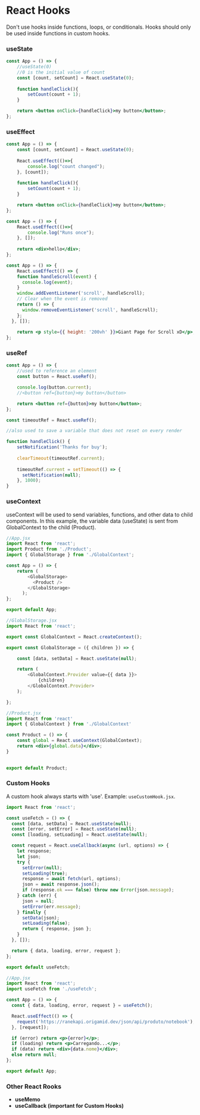 # React Hooks
Don't use hooks inside functions, loops, or conditionals.
Hooks should only be used inside functions in custom hooks.
### **useState**
```jsx
const App = () => {
	//useState(0)
	//0 is the initial value of count
	const [count, setCount] = React.useState(0);
	
	function handleClick(){
		setCount(count + 1);
	}

	return <button onClick={handleClick}>my button</button>;
};
```

### **useEffect**
```jsx
const App = () => {
	const [count, setCount] = React.useState(0);
	
	React.useEffect(()=>{
		console.log("count changed");
	}, [count]);
	
	function handleClick(){
		setCount(count + 1);
	}

	return <button onClick={handleClick}>my button</button>;
};
```

```jsx
const App = () => {
	React.useEffect(()=>{
		console.log("Runs once");
	}, []);
	
	return <div>hello</div>;
};
```

```jsx
const App = () => {
	React.useEffect(() => {
    function handleScroll(event) {
      console.log(event);
    }
    window.addEventListener('scroll', handleScroll);
    // Clear when the event is removed
    return () => {
      window.removeEventListener('scroll', handleScroll);
    };
  }, []);
	
	return <p style={{ height: '200vh' }}>Giant Page for Scroll xD</p>;
};
```
### **useRef** 
```jsx
const App = () => {
	//used to reference an element
	const button = React.useRef();

	console.log(button.current);
	//<button ref={button}>my button</button>

	return <button ref={button}>my button</button>;
};
```

```jsx
const timeoutRef = React.useRef();

//also used to save a variable that does not reset on every render

function handleClick() {
    setNotification('Thanks for buy');
    
    clearTimeout(timeoutRef.current);
    
    timeoutRef.current = setTimeout(() => {
      setNotification(null);
    }, 1000);
}
```

### **useContext**
useContext will be used to send variables, functions, and other data to child components.
In this example, the variable data (useState) is sent from GlobalContext to the child (Product).
```jsx
//App.jsx
import React from 'react';
import Product from './Product';
import { GlobalStorage } from './GlobalContext';

const App = () => {
	return (
	    <GlobalStorage>
	      <Product />
	    </GlobalStorage>
	  );
};

export default App;
```
```jsx
//GlobalStorage.jsx
import React from 'react';

export const GlobalContext = React.createContext();

export const GlobalStorage = ({ children }) => {

    const [data, setData] = React.useState(null);

    return (
        <GlobalContext.Provider value={{ data }}>
            {children}
        </GlobalContext.Provider>
    );

};
```
```jsx
//Product.jsx
import React from 'react'
import { GlobalContext } from './GlobalContext'

const Product = () => {
    const global = React.useContext(GlobalContext);
    return <div>{global.data}</div>;
}

  
export default Product;
```

### **Custom Hooks**
A custom hook always starts with 'use'. Example: `useCustomHook.jsx`.
```jsx
import React from 'react';

const useFetch = () => {
  const [data, setData] = React.useState(null);
  const [error, setError] = React.useState(null);
  const [loading, setLoading] = React.useState(null);

  const request = React.useCallback(async (url, options) => {
    let response;
    let json;
    try {
      setError(null);
      setLoading(true);
      response = await fetch(url, options);
      json = await response.json();
      if (response.ok === false) throw new Error(json.message);
    } catch (err) {
      json = null;
      setError(err.message);
    } finally {
      setData(json);
      setLoading(false);
      return { response, json };
    }
  }, []);

  return { data, loading, error, request };
};

export default useFetch;
```
```jsx
//App.jsx
import React from 'react';
import useFetch from './useFetch';

const App = () => {
  const { data, loading, error, request } = useFetch();

  React.useEffect(() => {
    request('https://ranekapi.origamid.dev/json/api/produto/notebook');
  }, [request]);

  if (error) return <p>{error}</p>;
  if (loading) return <p>Carregando...</p>;
  if (data) return <div>{data.nome}</div>;
  else return null;
};

export default App;
```

### **Other React Rooks**
- **useMemo**
- **useCallback (important for Custom Hooks)**